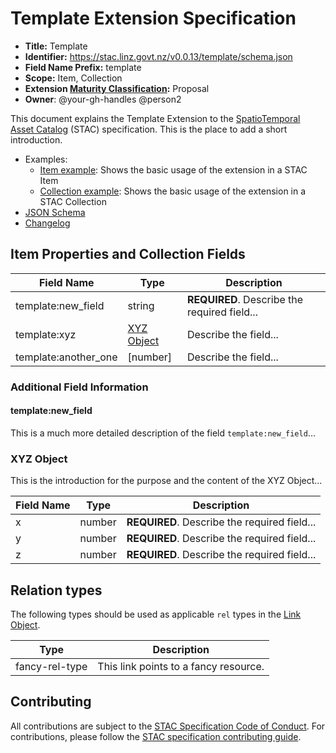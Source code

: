 # Template Extension Specification

- **Title:** Template
- **Identifier:**
  <https://stac.linz.govt.nz/v0.0.13/template/schema.json>
- **Field Name Prefix:** template
- **Scope:** Item, Collection
- **Extension
  [Maturity Classification](https://github.com/radiantearth/stac-spec/tree/master/extensions/README.md#extension-maturity):**
  Proposal
- **Owner**: @your-gh-handles @person2

This document explains the Template Extension to the
[SpatioTemporal Asset Catalog](https://github.com/radiantearth/stac-spec) (STAC)
specification. This is the place to add a short introduction.

- Examples:
  - [Item example](examples/item.json): Shows the basic usage of the extension
    in a STAC Item
  - [Collection example](examples/collection.json): Shows the basic usage of the
    extension in a STAC Collection
- [JSON Schema](json-schema/schema.json)
- [Changelog](./CHANGELOG.md)

## Item Properties and Collection Fields

| Field Name           | Type                      | Description                                  |
| -------------------- | ------------------------- | -------------------------------------------- |
| template:new_field   | string                    | **REQUIRED**. Describe the required field... |
| template:xyz         | [XYZ Object](#xyz-object) | Describe the field...                        |
| template:another_one | \[number]                 | Describe the field...                        |

### Additional Field Information

#### template:new_field

This is a much more detailed description of the field `template:new_field`...

### XYZ Object

This is the introduction for the purpose and the content of the XYZ Object...

| Field Name | Type   | Description                                  |
| ---------- | ------ | -------------------------------------------- |
| x          | number | **REQUIRED**. Describe the required field... |
| y          | number | **REQUIRED**. Describe the required field... |
| z          | number | **REQUIRED**. Describe the required field... |

## Relation types

The following types should be used as applicable `rel` types in the
[Link Object](https://github.com/radiantearth/stac-spec/tree/master/item-spec/item-spec.md#link-object).

| Type           | Description                           |
| -------------- | ------------------------------------- |
| fancy-rel-type | This link points to a fancy resource. |

## Contributing

All contributions are subject to the
[STAC Specification Code of Conduct](https://github.com/radiantearth/stac-spec/blob/master/CODE_OF_CONDUCT.md).
For contributions, please follow the
[STAC specification contributing guide](https://github.com/radiantearth/stac-spec/blob/master/CONTRIBUTING.md).

